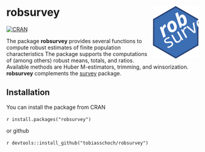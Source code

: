 # robsurvey<img src="inst/varia/logo.svg" align="right" width=120 height=139 alt="" />

<!-- badges: start -->
[![CRAN](https://www.r-pkg.org/badges/version/robsurvey)](https://cran.r-project.org/package=robsurvey)
<!-- badges: end -->


The package **robsurvey** provides several functions to compute robust estimates of finite population characteristics  The package supports the computations of (among others) robust means, totals, and ratios. Available methods are Huber M-estimators, trimming, and winsorization. **robsurvey** complements the [survey](https://cran.r-project.org/package=survey) package.


## Installation

You can install the package from CRAN

```r install.packages("robsurvey")```

or github

```r devtools::install_github("tobiasschoch/robsurvey")```
